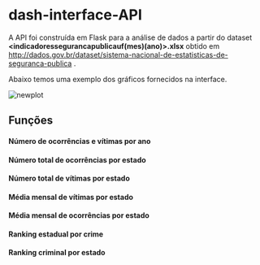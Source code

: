 # dash-interface-API

A API foi construída em Flask para a análise de dados a partir do dataset **<indicadoressegurancapublicauf(mes)(ano)>.xlsx** obtido em http://dados.gov.br/dataset/sistema-nacional-de-estatisticas-de-seguranca-publica .

Abaixo temos uma exemplo dos gráficos fornecidos na interface.

![newplot](https://user-images.githubusercontent.com/44507419/93391319-59b9c480-f845-11ea-8039-72f54d2a08de.png)


## Funções

#### Número de ocorrências e vítimas por ano
#### Número total de ocorrências por estado
#### Número total de vítimas por estado
#### Média mensal de vítimas por estado
#### Média mensal de ocorrências por estado
#### Ranking estadual por crime
#### Ranking criminal por estado
